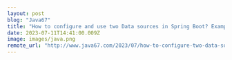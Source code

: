 ```yaml
---
layout: post
blog: "Java67"
title: "How to configure and use two Data sources in Spring Boot? Example Tutorial"
date: 2023-07-11T14:41:00.009Z
image: images/java.png
remote_url: "http://www.java67.com/2023/07/how-to-configure-two-data-sources-in.html"
---
```

